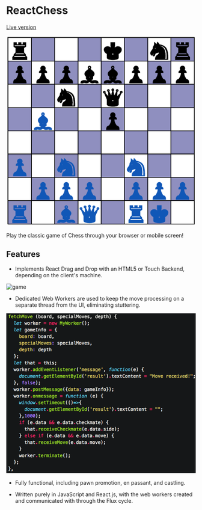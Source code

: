 # ReactChess

[Live version](http://www.robtaussig.com/ReactChess)

![board]

Play the classic game of Chess through your browser or mobile screen!

## Features

- Implements React Drag and Drop with an HTML5 or Touch Backend, depending on the client's machine.

![game]

- Dedicated Web Workers are used to keep the move processing on a separate thread from the UI, eliminating stuttering.

![workers]

- Fully functional, including pawn promotion, en passant, and castling.

- Written purely in JavaScript and React.js, with the web workers created and communicated with through the Flux cycle.

[board]: ./docs/board.png
[game]: ./docs/moves.gif
[workers]: ./docs/workers.png
